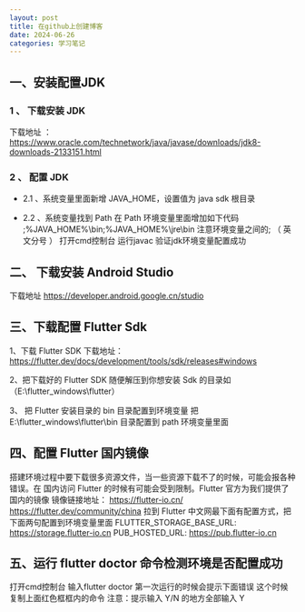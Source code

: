 ```yaml
---
layout: post
title: 在github上创建博客
date: 2024-06-26
categories: 学习笔记
---
```


## 一、安装配置JDK
### 1 、 下载安装 JDK
下载地址 ：https://www.oracle.com/technetwork/java/javase/downloads/jdk8-downloads-2133151.html

### 2 、 配置 JDK
- 2.1 、系统变量里面新增 JAVA_HOME，设置值为 java sdk 根目录

- 2.2 、系统变量找到 Path 在 Path 环境变量里面增加如下代码
;%JAVA_HOME%\bin;%JAVA_HOME%\jre\bin
注意环境变量之间的; （ 英文分号 ）
打开cmd控制台 运行javac 验证jdk环境变量配置成功

## 二、 下载安装 Android Studio
下载地址 https://developer.android.google.cn/studio

## 三、下载配置 Flutter Sdk
1、下载 Flutter SDK
下载地址： https://flutter.dev/docs/development/tools/sdk/releases#windows

2、把下载好的 Flutter SDK 随便解压到你想安装 Sdk 的目录如（E:\flutter_windows\flutter）

3、 把 Flutter 安装目录的 bin 目录配置到环境变量
把 E:\flutter_windows\flutter\bin 目录配置到 path 环境变量里面

## 四、配置 Flutter 国内镜像
搭建环境过程中要下载很多资源文件，当一些资源下载不了的时候，可能会报各种错误。在
国内访问 Flutter 的时候有可能会受到限制。Flutter 官方为我们提供了国内的镜像
镜像链接地址：
https://flutter-io.cn/
https://flutter.dev/community/china
拉到 Flutter 中文网最下面有配置方式，把下面两句配置到环境变量里面
FLUTTER_STORAGE_BASE_URL: https://storage.flutter-io.cn
PUB_HOSTED_URL: https://pub.flutter-io.cn

## 五、运行 flutter doctor 命令检测环境是否配置成功
打开cmd控制台 输入flutter doctor
第一次运行的时候会提示下面错误
这个时候复制上面红色框框内的命令
注意：提示输入 Y/N 的地方全部输入 Y